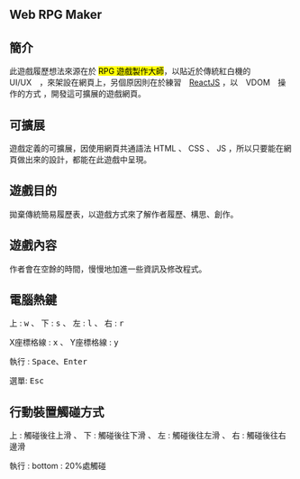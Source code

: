 ## Web RPG Maker  
<aircle>
      <h2>簡介</h2>
      <p>此遊戲履歷想法來源在於 <mark>RPG 遊戲製作大師</mark>，以貼近於傳統紅白機的　UI/UX　，來架設在網頁上，另個原因則在於練習　<a href="http://facebook.github.io/react/" target="_blank" >ReactJS</a> ，以　VDOM　操作的方式 ，開發這可擴展的遊戲網頁。</p>
      <h2>可擴展</h2>
      <p>遊戲定義的可擴展，因使用網頁共通語法 HTML 、 CSS 、 JS ，所以只要能在網頁做出來的設計，都能在此遊戲中呈現。</p>
      <h2>遊戲目的</h2>
      <p>拋棄傳統簡易履歷表，以遊戲方式來了解作者履歷、構思、創作。</p>
      <h2>遊戲內容</h2>
      <p>作者會在空餘的時間，慢慢地加進一些資訊及修改程式。</p>
    </aircle>
    <aircle>
      <h2>電腦熱鍵</h2>
      <p>上 : <kbd>w</kbd> 、 下 : <kbd>s</kbd> 、 左 : <kbd>l</kbd> 、 右 : <kbd>r</kbd></p>
      <p>X座標格線 : <kbd>x</kbd> 、 Y座標格線 : <kbd>y</kbd></p>
      <p>執行 : <kbd>Space</kbd>、<kbd>Enter</kbd></p>
      <p>選單: <kbd>Esc</kbd></p>
      <h2>行動裝置觸碰方式</h2>
      <p>上 : 觸碰後往上滑 、 下 : 觸碰後往下滑 、 左 : 觸碰後往左滑 、 右 : 觸碰後往右邊滑</p>
      <p>執行 : bottom : 20%處觸碰</p>
    </aircle>

